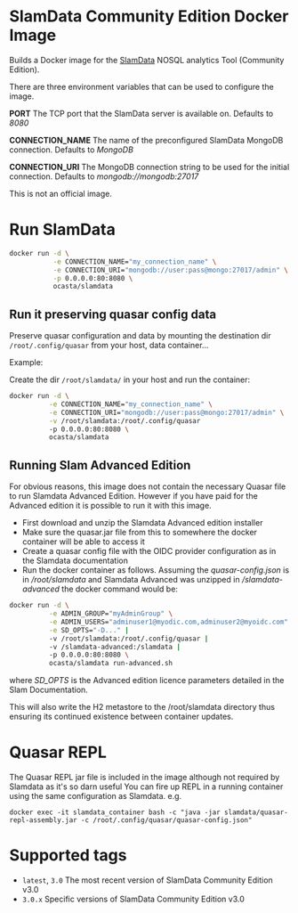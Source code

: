 # SlamData Community Edition Docker Image

Builds a Docker image for the [SlamData](http://slamdata.com)  NOSQL analytics Tool (Community Edition). 

There are three environment variables that can be used to configure the image.

__PORT__
The TCP port that the SlamData server is available on. Defaults to _8080_

__CONNECTION_NAME__
The name of the preconfigured SlamData MongoDB connection. Defaults to _MongoDB_

__CONNECTION_URI__
The MongoDB connection string to be used for the initial connection. Defaults to _mongodb://mongodb:27017_

This is not an official image.


# Run SlamData

```bash
docker run -d \
           -e CONNECTION_NAME="my_connection_name" \
           -e CONNECTION_URI="mongodb://user:pass@mongo:27017/admin" \
           -p 0.0.0.0:80:8080 \
           ocasta/slamdata
```

## Run it preserving quasar config data 

Preserve quasar configuration and data by mounting the destination dir `/root/.config/quasar` from your host, data container...

Example: 

Create the dir `/root/slamdata/` in your host and run the container:

 ```bash
docker run -d \
           -e CONNECTION_NAME="my_connection_name" \
           -e CONNECTION_URI="mongodb://user:pass@mongo:27017/admin" \
           -v /root/slamdata:/root/.config/quasar
           -p 0.0.0.0:80:8080 \
           ocasta/slamdata
```

## Running Slam Advanced Edition

For obvious reasons, this image does not contain the necessary Quasar file to run Slamdata Advanced Edition. However
if you have paid for the Advanced edition it is possible to run it with this image. 

- First download and unzip the Slamdata Advanced edition installer
- Make sure the quasar.jar file from this to somewhere the docker container will be able to access it
- Create a quasar config file with the OIDC provider configuration as in the Slamdata documentation
- Run the docker container as follows. Assuming the _quasar-config.json_ is in _/root/slamdata_ and Slamdata Advanced was 
  unzipped in _/slamdata-advanced_ the docker command would be:

 ```bash
docker run -d \
           -e ADMIN_GROUP="myAdminGroup" \
           -e ADMIN_USERS="adminuser1@myodic.com,adminuser2@myoidc.com" \
           -e SD_OPTS="-D..." |
           -v /root/slamdata:/root/.config/quasar |
           -v /slamdata-advanced:/slamdata |
           -p 0.0.0.0:80:8080 \
           ocasta/slamdata run-advanced.sh
```

where _SD_OPTS_ is the Advanced edition licence parameters detailed in the Slam Documentation.

This will also write the H2 metastore to the /root/slamdata directory thus ensuring its continued existence between 
 container updates.

# Quasar REPL

The Quasar REPL jar file is included in the image although not required by Slamdata as it's so darn useful
You can fire up REPL in a running container using the same configuration as Slamdata. e.g.

    docker exec -it slamdata_container bash -c "java -jar slamdata/quasar-repl-assembly.jar -c /root/.config/quasar/quasar-config.json"
    
# Supported tags

* `latest`, `3.0` The most recent version of SlamData Community Edition v3.0
* `3.0.x` Specific versions of SlamData Community Edition v3.0

